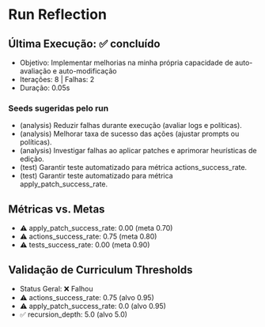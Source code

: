 # Run Reflection

## Última Execução: ✅ concluído
- Objetivo: Implementar melhorias na minha própria capacidade de auto-avaliação e auto-modificação
- Iterações: 8 | Falhas: 2
- Duração: 0.05s

### Seeds sugeridas pelo run
- (analysis) Reduzir falhas durante execução (avaliar logs e políticas).
- (analysis) Melhorar taxa de sucesso das ações (ajustar prompts ou políticas).
- (analysis) Investigar falhas ao aplicar patches e aprimorar heurísticas de edição.
- (test) Garantir teste automatizado para métrica actions_success_rate.
- (test) Garantir teste automatizado para métrica apply_patch_success_rate.

## Métricas vs. Metas
- ⚠️ apply_patch_success_rate: 0.00 (meta 0.70)
- ⚠️ actions_success_rate: 0.75 (meta 0.80)
- ⚠️ tests_success_rate: 0.00 (meta 0.90)

## Validação de Curriculum Thresholds
- Status Geral: ❌ Falhou
- ⚠️ actions_success_rate: 0.75 (alvo 0.95)
- ⚠️ apply_patch_success_rate: 0.0 (alvo 0.95)
- ✅ recursion_depth: 5.0 (alvo 5.0)